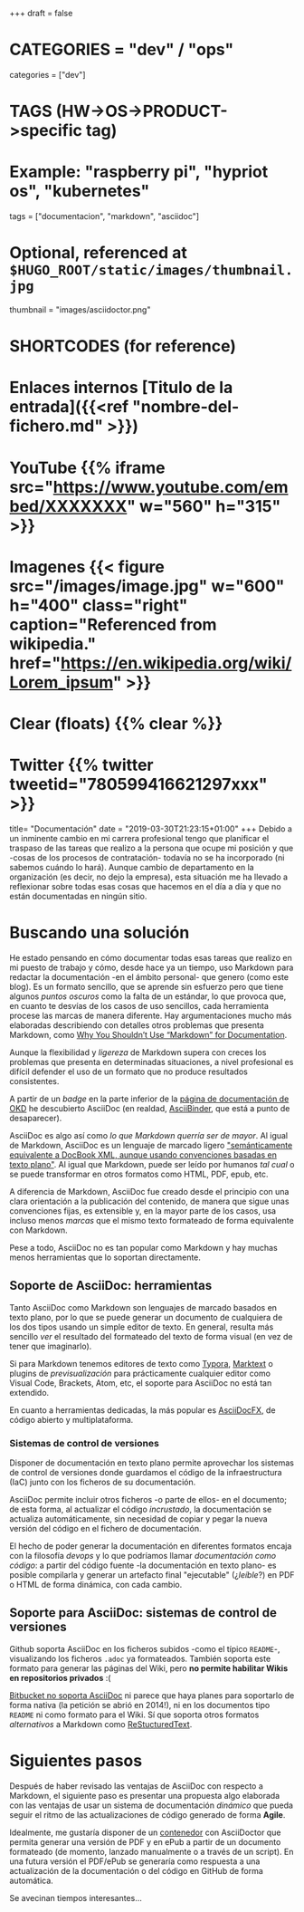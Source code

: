 +++
draft = false

# CATEGORIES = "dev" / "ops"
categories = ["dev"]
# TAGS (HW->OS->PRODUCT->specific tag)
# Example: "raspberry pi", "hypriot os", "kubernetes"

tags = ["documentacion", "markdown", "asciidoc"]

# Optional, referenced at `$HUGO_ROOT/static/images/thumbnail.jpg`
thumbnail = "images/asciidoctor.png"

# SHORTCODES (for reference)

# Enlaces internos [Titulo de la entrada]({{<ref "nombre-del-fichero.md" >}})

# YouTube {{% iframe src="https://www.youtube.com/embed/XXXXXXX" w="560" h="315" >}}
# Imagenes {{< figure src="/images/image.jpg" w="600" h="400" class="right" caption="Referenced from wikipedia." href="https://en.wikipedia.org/wiki/Lorem_ipsum" >}}
# Clear (floats) {{% clear %}}
# Twitter {{% twitter tweetid="780599416621297xxx" >}}

title=  "Documentación"
date = "2019-03-30T21:23:15+01:00"
+++
Debido a un inminente cambio en mi carrera profesional tengo que planificar el traspaso de las tareas que realizo a la persona que ocupe mi posición y que -cosas de los procesos de contratación- todavía no se ha incorporado (ni sabemos cuándo lo hará). Aunque cambio de departamento en la organización (es decir, no dejo la empresa), esta situación me ha llevado a reflexionar sobre todas esas cosas que hacemos en el día a día y que no están documentadas en ningún sitio.
<!--more-->

# Buscando una solución

He estado pensando  en cómo documentar todas esas tareas que realizo en mi puesto de trabajo y cómo, desde hace ya un tiempo, uso Markdown para redactar la documentación -en el ámbito personal- que genero (como este blog). Es un formato sencillo, que se aprende sin esfuerzo pero que tiene algunos _puntos oscuros_ como la falta de un estándar, lo que provoca que, en cuanto te desvías de los casos de uso sencillos, cada herramienta procese las marcas de manera diferente. Hay argumentaciones mucho más elaboradas describiendo con detalles otros problemas que presenta Markdown, como [Why You Shouldn’t Use “Markdown” for Documentation](https://www.ericholscher.com/blog/2016/mar/15/dont-use-markdown-for-technical-docs/).

Aunque la flexibilidad y _ligereza_ de Markdown supera con creces los problemas que presenta en determinadas situaciones, a nivel profesional es difícil defender el uso de un formato que no produce resultados consistentes.

A partir de un _badge_ en la parte inferior de la [página de documentación de OKD](https://docs.okd.io/latest/welcome/index.html) he descubierto AsciiDoc (en realdad, [AsciiBinder](http://asciibinder.org/), que está a punto de desaparecer).

AsciiDoc es algo así como _lo que Markdown querría ser de mayor_. Al igual de Markdown, AsciiDoc es un lenguaje de marcado ligero ["semánticamente equivalente a DocBook XML, aunque usando convenciones basadas en texto plano"](https://en.wikipedia.org/wiki/AsciiDoc). Al igual que Markdown, puede ser leído por humanos _tal cual_ o se puede transformar en otros formatos como HTML, PDF, epub, etc.

A diferencia de Markdown, AsciiDoc fue creado desde el principio con una clara orientación a la publicación del contenido, de manera que sigue unas convenciones fijas, es extensible y, en la mayor parte de los casos, usa incluso menos _marcas_ que el mismo texto formateado de forma equivalente con Markdown.

Pese a todo, AsciiDoc no es tan popular como Markdown y hay muchas menos herramientas que lo soportan directamente.

## Soporte de AsciiDoc: herramientas

Tanto AsciiDoc como Markdown son lenguajes de marcado basados en texto plano, por lo que se puede generar un documento de cualquiera de los dos tipos usando un simple editor de texto. En general, resulta más sencillo _ver_ el resultado del formateado del texto de forma visual (en vez de tener que imaginarlo).

Si para Markdown tenemos editores de texto como [Typora](https://typora.io/), [Marktext](https://marktext.github.io/website/) o plugins de _previsualización_ para prácticamente cualquier editor como Visual Code, Brackets, Atom, etc, el soporte para AsciiDoc no está tan extendido.

En cuanto a herramientas dedicadas, la más popular es [AsciiDocFX](https://www.asciidocfx.com/), de código abierto y multiplataforma.

### Sistemas de control de versiones

Disponer de documentación en texto plano permite aprovechar los sistemas de control de versiones donde guardamos el código de la infraestructura (IaC) junto con los ficheros de su documentación.

AsciiDoc permite incluir otros ficheros -o parte de ellos- en el documento; de esta forma, al actualizar el código _incrustado_, la documentación se actualiza automáticamente, sin necesidad de copiar y pegar la nueva versión del código en el fichero de documentación.

El hecho de poder generar la documentación en diferentes formatos encaja con la filosofía _devops_ y lo que podríamos llamar *documentación como código*: a partir del código fuente -la documentación en texto plano- es posible compilarla y generar un artefacto final "ejecutable" (¿_leíble_?) en PDF o HTML de forma dinámica, con cada cambio.

## Soporte para AsciiDoc: sistemas de control de versiones

Github soporta AsciiDoc en los ficheros subidos -como el típico `README`-, visualizando los ficheros `.adoc` ya formateados. También soporta este formato para generar las páginas del Wiki, pero **no permite habilitar Wikis en repositorios privados** :(

[Bitbucket no soporta AsciiDoc](https://jira.atlassian.com/browse/BSERV-4769) ni parece que haya planes para soportarlo de forma nativa (la petición se abrió en 2014!), ni en los documentos tipo `README` ni como formato para el Wiki. Sí que soporta otros formatos _alternativos_ a Markdown como [ReStucturedText](https://es.wikipedia.org/wiki/ReStructuredText).

# Siguientes pasos

Después de haber revisado las ventajas de AsciiDoc con respecto a Markdown, el siguiente paso es presentar una propuesta algo elaborada con las ventajas de usar un sistema de documentación _dinámico_ que pueda seguir el ritmo de las actualizaciones de código generado de forma **Agile**.

Idealmente, me gustaría disponer de un [contenedor](https://hub.docker.com/r/asciidoctor/docker-asciidoctor/) con AsciiDoctor que permita generar una versión de PDF y en ePub a partir de un documento formateado (de momento, lanzado manualmente o a través de un script). En una futura versión el PDF/ePub se generaría como respuesta a una actualización de la documentación o del código en GitHub de forma automática.

Se avecinan tiempos interesantes...